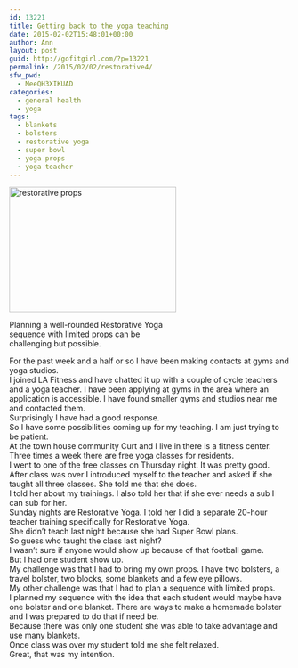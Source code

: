 ```yaml
---
id: 13221
title: Getting back to the yoga teaching
date: 2015-02-02T15:48:01+00:00
author: Ann
layout: post
guid: http://gofitgirl.com/?p=13221
permalink: /2015/02/02/restorative4/
sfw_pwd:
  - MeeQH3XIKUAD
categories:
  - general health
  - yoga
tags:
  - blankets
  - bolsters
  - restorative yoga
  - super bowl
  - yoga props
  - yoga teacher
---
```

<div id="attachment_13224" style="width: 310px" class="wp-caption alignleft">
  <a href="http://gofitgirl.com/2015/02/getting-back-yoga-teaching/img_6085/" rel="attachment wp-att-13224"><img class="size-medium wp-image-13224" src="http://gofitgirl.com/wp-content/uploads/2015/02/IMG_6085-300x225.jpg" alt="restorative props" width="300" height="225" /></a>
  
  <p class="wp-caption-text">
    Planning a well-rounded Restorative Yoga sequence with limited props can be challenging but possible.
  </p>
</div>

  
For the past week and a half or so I have been making contacts at gyms and yoga studios.  
I joined LA Fitness and have chatted it up with a couple of cycle teachers and a yoga teacher. I have been applying at gyms in the area where an application is accessible. I have found smaller gyms and studios near me and contacted them.  
Surprisingly I have had a good response.  
So I have some possibilities coming up for my teaching. I am just trying to be patient.  
At the town house community Curt and I live in there is a fitness center. Three times a week there are free yoga classes for residents.  
I went to one of the free classes on Thursday night. It was pretty good.  
After class was over I introduced myself to the teacher and asked if she taught all three classes. She told me that she does.  
I told her about my trainings. I also told her that if she ever needs a sub I can sub for her.  
Sunday nights are Restorative Yoga. I told her I did a separate 20-hour teacher training specifically for Restorative Yoga.  
She didn&#8217;t teach last night because she had Super Bowl plans.  
So guess who taught the class last night?  
I wasn&#8217;t sure if anyone would show up because of that football game.  
But I had one student show up.  
My challenge was that I had to bring my own props. I have two bolsters, a travel bolster, two blocks, some blankets and a few eye pillows.  
My other challenge was that I had to plan a sequence with limited props.  
I planned my sequence with the idea that each student would maybe have one bolster and one blanket. There are ways to make a homemade bolster and I was prepared to do that if need be.  
Because there was only one student she was able to take advantage and use many blankets.  
Once class was over my student told me she felt relaxed.  
Great, that was my intention.